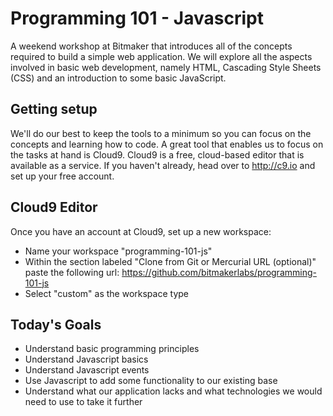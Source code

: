 # Programming 101 - Javascript

A weekend workshop at Bitmaker that introduces all of the concepts required to build a simple web application. We will explore all the aspects involved in basic web development, namely HTML, Cascading Style Sheets (CSS) and an introduction to some basic JavaScript.

## Getting setup

We'll do our best to keep the tools to a minimum so you can focus on the concepts and learning how to code. A great tool that enables us to focus on the tasks at hand is Cloud9. Cloud9 is a free, cloud-based editor that is available as a service. If you haven't already, head over to http://c9.io and set up your free account.

## Cloud9 Editor

Once you have an account at Cloud9, set up a new workspace:

* Name your workspace "programming-101-js"
* Within the section labeled "Clone from Git or Mercurial URL (optional)" paste the following url: https://github.com/bitmakerlabs/programming-101-js
* Select "custom" as the workspace type

## Today's Goals

* Understand basic programming principles
* Understand Javascript basics
* Understand Javascript events
* Use Javascript to add some functionality to our existing base
* Understand what our application lacks and what technologies we would need to use to take it further
